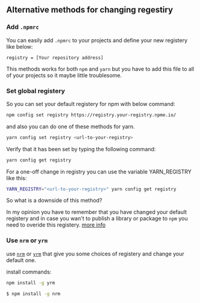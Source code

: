 ## Alternative methods for changing regestiry

### Add `.npmrc`
You can easily add `.npmrc` to your projects and define your new registery like below:
```
registry = [Your repository address]
```
This methods works for both `npm` and `yarn` but you have to add this file to all of your projects so it maybe little troublesome.

### Set global registery
So you can set your default registery for npm with below command:
```sh
npm config set registry https://registry.your-registry.npme.io/
```
and also you can do one of these methods for yarn.
```sh
yarn config set registry <url-to-your-registry>
```
Verify that it has been set by typing the following command:
```sh
yarn config get registry
```
For a one-off change in registry you can use the variable YARN_REGISTRY like this:
```sh
YARN_REGISTRY="<url-to-your-registry>" yarn config get registry
```
So what is a downside of this method? 

In my opinion you have to remember that you have changed your default registery and in case you wan't to publish a library or package to `npm` you need to overide this registery.
[more info](https://stackoverflow.com/questions/49898859/how-to-specify-local-registry-in-yarn)



### Use `nrm` or `yrm`
use [`nrm`](https://github.com/Pana/nrm) or [`yrm`](https://github.com/i5ting/yrm) that give you some choices of registery and change your default one.

install commands:
```sh
npm install -g yrm
```
```sh
$ npm install -g nrm
```